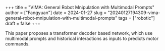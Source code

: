 +++
title = "VIMA: General Robot Mnipulation with Multimodal Prompts"
author = ["Fangyuan"]
date = 2024-01-27
slug = "20240127194309-vima-general-robot-mnipulation-with-multimodal-prompts"
tags = ["robotic"]
draft = false
+++

This paper proposes a transformer decoder based network, which use multimodal prompts and historical interactions as inputs to predicts motor commands.
